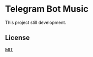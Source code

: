 # Telegram Bot Music

This project still development.

## License
[MIT](https://choosealicense.com/licenses/mit/)
